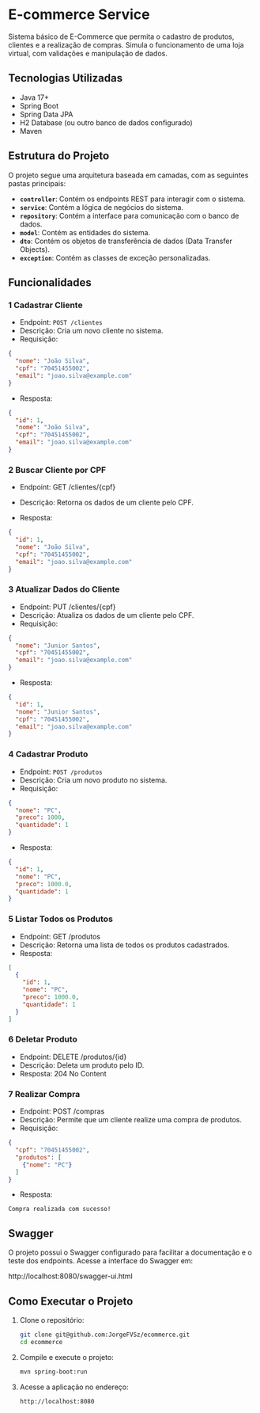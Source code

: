 # E-commerce Service

Sistema básico de E-Commerce que permita o
cadastro de produtos, clientes e a realização de compras. Simula o funcionamento de uma loja virtual, com validações e manipulação de
dados.
## **Tecnologias Utilizadas**
- Java 17+
- Spring Boot
- Spring Data JPA
- H2 Database (ou outro banco de dados configurado)
- Maven

## **Estrutura do Projeto**
O projeto segue uma arquitetura baseada em camadas, com as seguintes pastas principais:

- **`controller`**: Contém os endpoints REST para interagir com o sistema.
- **`service`**: Contém a lógica de negócios do sistema.
- **`repository`**: Contém a interface para comunicação com o banco de dados.
- **`model`**: Contém as entidades do sistema.
- **`dto`**: Contém os objetos de transferência de dados (Data Transfer Objects).
- **`exception`**: Contém as classes de exceção personalizadas.

## **Funcionalidades**

### **1 Cadastrar Cliente**
- Endpoint: `POST /clientes`
- Descrição: Cria um novo cliente no sistema.
- Requisição:
```json
{
  "nome": "João Silva",
  "cpf": "70451455002",
  "email": "joao.silva@example.com"
}
```
- Resposta:

````json
{
  "id": 1,
  "nome": "João Silva",
  "cpf": "70451455002",
  "email": "joao.silva@example.com"
}
````

### **2 Buscar Cliente por CPF**

- Endpoint: GET /clientes/{cpf}
- Descrição: Retorna os dados de um cliente pelo CPF.

- Resposta:

````json
{
  "id": 1,
  "nome": "João Silva",
  "cpf": "70451455002",
  "email": "joao.silva@example.com"
}
````

### **3 Atualizar Dados do Cliente**
- Endpoint: PUT /clientes/{cpf}
- Descrição: Atualiza os dados de um cliente pelo CPF.
- Requisição:
````json
{
  "nome": "Junior Santos",
  "cpf": "70451455002",
  "email": "joao.silva@example.com"
}
````
- Resposta:

````json
{
  "id": 1,
  "nome": "Junior Santos",
  "cpf": "70451455002",
  "email": "joao.silva@example.com"
}
````

### **4 Cadastrar Produto**
- Endpoint: `POST /produtos`
- Descrição: Cria um novo produto no sistema.
- Requisição:

```json
{
  "nome": "PC",
  "preco": 1000,
  "quantidade": 1
}
```

- Resposta:

```json
{
  "id": 1,
  "nome": "PC",
  "preco": 1000.0,
  "quantidade": 1
}
```
### **5 Listar Todos os Produtos**
- Endpoint: GET /produtos
- Descrição: Retorna uma lista de todos os produtos cadastrados.
- Resposta:

```json
[
  {
    "id": 1,
    "nome": "PC",
    "preco": 1000.0,
    "quantidade": 1
  }
]
```
### **6 Deletar Produto**
- Endpoint: DELETE /produtos/{id}
- Descrição: Deleta um produto pelo ID.
-  Resposta: 204 No Content

### **7 Realizar Compra**
- Endpoint: POST /compras
- Descrição: Permite que um cliente realize uma compra de produtos.
- Requisição:

````json
{
  "cpf": "70451455002",
  "produtos": [
    {"nome": "PC"}
  ]
}
````
- Resposta:

````
Compra realizada com sucesso!
````

## Swagger
O projeto possui o Swagger configurado para facilitar a documentação e o teste dos endpoints. Acesse a interface do Swagger em:

http://localhost:8080/swagger-ui.html

## Como Executar o Projeto

1. Clone o repositório:
   ```bash
   git clone git@github.com:JorgeFVSz/ecommerce.git
   cd ecommerce
   ```

2. Compile e execute o projeto:
   ```bash
   mvn spring-boot:run
   ```
3. Acesse a aplicação no endereço:
   ```
   http://localhost:8080
   ```